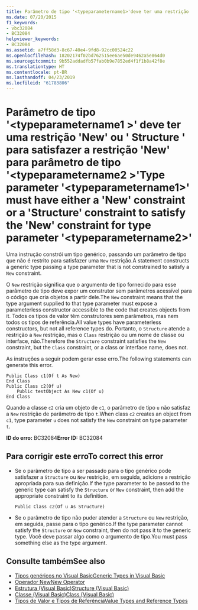 ```yaml
---
title: Parâmetro de tipo '<typeparametername1>'deve ter uma restrição 'New' ou ' Structure ' para satisfazer a restrição 'New' para parâmetro de tipo'<typeparametername2>'
ms.date: 07/20/2015
f1_keywords:
- vbc32084
- BC32084
helpviewer_keywords:
- BC32084
ms.assetid: a7ff58d3-8c67-40e4-9fd8-92cc00524c22
ms.openlocfilehash: 18202174f02bd762515ee6ae50de9462a5e864d0
ms.sourcegitcommit: 9b552addadfb57fab0b9e7852ed4f1f1b8a42f8e
ms.translationtype: HT
ms.contentlocale: pt-BR
ms.lasthandoff: 04/23/2019
ms.locfileid: "61783806"
---
```

# <a name="type-parameter-typeparametername1-must-have-either-a-new-constraint-or-a-structure-constraint-to-satisfy-the-new-constraint-for-type-parameter-typeparametername2"></a><span data-ttu-id="2e364-102">Parâmetro de tipo '\<typeparametername1 >' deve ter uma restrição 'New' ou ' Structure ' para satisfazer a restrição 'New' para parâmetro de tipo '\<typeparametername2 >'</span><span class="sxs-lookup"><span data-stu-id="2e364-102">Type parameter '\<typeparametername1>' must have either a 'New' constraint or a 'Structure' constraint to satisfy the 'New' constraint for type parameter '\<typeparametername2>'</span></span>
<span data-ttu-id="2e364-103">Uma instrução constrói um tipo genérico, passando um parâmetro de tipo que não é restrito para satisfazer uma `New` restrição.</span><span class="sxs-lookup"><span data-stu-id="2e364-103">A statement constructs a generic type passing a type parameter that is not constrained to satisfy a `New` constraint.</span></span>  
  
 <span data-ttu-id="2e364-104">O `New` restrição significa que o argumento de tipo fornecido para esse parâmetro de tipo deve expor um construtor sem parâmetros acessível para o código que cria objetos a partir dele.</span><span class="sxs-lookup"><span data-stu-id="2e364-104">The `New` constraint means that the type argument supplied to that type parameter must expose a parameterless constructor accessible to the code that creates objects from it.</span></span> <span data-ttu-id="2e364-105">Todos os tipos de valor têm construtores sem parâmetros, mas nem todos os tipos de referência.</span><span class="sxs-lookup"><span data-stu-id="2e364-105">All value types have parameterless constructors, but not all reference types do.</span></span> <span data-ttu-id="2e364-106">Portanto, o `Structure` atende a restrição a `New` restrição, mas o `Class` restrição ou um nome de classe ou interface, não.</span><span class="sxs-lookup"><span data-stu-id="2e364-106">Therefore the `Structure` constraint satisfies the `New` constraint, but the `Class` constraint, or a class or interface name, does not.</span></span>  
  
 <span data-ttu-id="2e364-107">As instruções a seguir podem gerar esse erro.</span><span class="sxs-lookup"><span data-stu-id="2e364-107">The following statements can generate this error.</span></span>  
  
```  
Public Class c1(Of t As New)  
End Class  
Public Class c2(Of u)  
    Public testObject As New c1(Of u)  
End Class  
```  
  
 <span data-ttu-id="2e364-108">Quando a classe `c2` cria um objeto de `c1`, o parâmetro de tipo `u` não satisfaz a `New` restrição de parâmetro de tipo `t`.</span><span class="sxs-lookup"><span data-stu-id="2e364-108">When class `c2` creates an object from `c1`, type parameter `u` does not satisfy the `New` constraint on type parameter `t`.</span></span>  
  
 <span data-ttu-id="2e364-109">**ID do erro:** BC32084</span><span class="sxs-lookup"><span data-stu-id="2e364-109">**Error ID:** BC32084</span></span>  
  
## <a name="to-correct-this-error"></a><span data-ttu-id="2e364-110">Para corrigir este erro</span><span class="sxs-lookup"><span data-stu-id="2e364-110">To correct this error</span></span>  
  
- <span data-ttu-id="2e364-111">Se o parâmetro de tipo a ser passado para o tipo genérico pode satisfazer a `Structure` ou `New` restrição, em seguida, adicione a restrição apropriada para sua definição.</span><span class="sxs-lookup"><span data-stu-id="2e364-111">If the type parameter to be passed to the generic type can satisfy the `Structure` or `New` constraint, then add the appropriate constraint to its definition.</span></span>  
  
    ```  
    Public Class c2(Of u As Structure)  
    ```  
  
- <span data-ttu-id="2e364-112">Se o parâmetro de tipo não puder atender a `Structure` ou `New` restrição, em seguida, passe para o tipo genérico.</span><span class="sxs-lookup"><span data-stu-id="2e364-112">If the type parameter cannot satisfy the `Structure` or `New` constraint, then do not pass it to the generic type.</span></span> <span data-ttu-id="2e364-113">Você deve passar algo como o argumento de tipo.</span><span class="sxs-lookup"><span data-stu-id="2e364-113">You must pass something else as the type argument.</span></span>  
  
## <a name="see-also"></a><span data-ttu-id="2e364-114">Consulte também</span><span class="sxs-lookup"><span data-stu-id="2e364-114">See also</span></span>

- [<span data-ttu-id="2e364-115">Tipos genéricos no Visual Basic</span><span class="sxs-lookup"><span data-stu-id="2e364-115">Generic Types in Visual Basic</span></span>](../../visual-basic/programming-guide/language-features/data-types/generic-types.md)
- [<span data-ttu-id="2e364-116">Operador New</span><span class="sxs-lookup"><span data-stu-id="2e364-116">New Operator</span></span>](../../visual-basic/language-reference/operators/new-operator.md)
- [<span data-ttu-id="2e364-117">Estrutura (Visual Basic)</span><span class="sxs-lookup"><span data-stu-id="2e364-117">Structure (Visual Basic)</span></span>](../../visual-basic/language-reference/statements/structure-statement.md)
- [<span data-ttu-id="2e364-118">Classe (Visual Basic)</span><span class="sxs-lookup"><span data-stu-id="2e364-118">Class (Visual Basic)</span></span>](../../visual-basic/language-reference/statements/class-statement.md)
- [<span data-ttu-id="2e364-119">Tipos de Valor e Tipos de Referência</span><span class="sxs-lookup"><span data-stu-id="2e364-119">Value Types and Reference Types</span></span>](../../visual-basic/programming-guide/language-features/data-types/value-types-and-reference-types.md)
